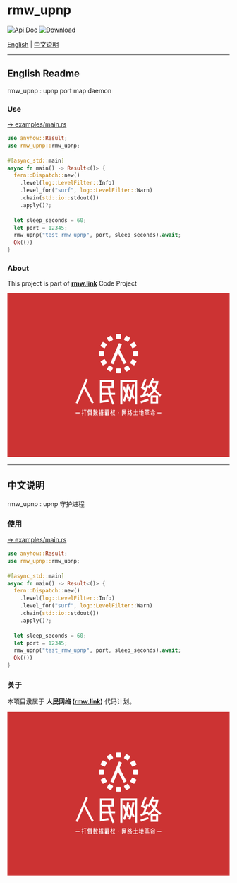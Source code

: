 <!-- EDIT /Users/z/rmw/upnp_daemon/README.md -->

# rmw_upnp

<a href="https://docs.rs/rmw_upnp"><img src="https://img.shields.io/badge/RUST-API%20DOC-blue?style=for-the-badge&logo=docs.rs&labelColor=333" alt="Api Doc"></a>
<a href="https://github.com/rmw-lib/rmw_upnp/releases"><img src="https://img.shields.io/badge/Download-EXE-090?style=for-the-badge&logo=rust&labelColor=333" alt="Download"></a>

[English](#english-readme) | [中文说明](#中文说明)

---

## English Readme

<!-- EDIT /Users/z/rmw/upnp_daemon/doc/en/readme.md -->

rmw_upnp : upnp port map daemon

### Use

[→ examples/main.rs](examples/main.rs)

```rust
use anyhow::Result;
use rmw_upnp::rmw_upnp;

#[async_std::main]
async fn main() -> Result<()> {
  fern::Dispatch::new()
    .level(log::LevelFilter::Info)
    .level_for("surf", log::LevelFilter::Warn)
    .chain(std::io::stdout())
    .apply()?;

  let sleep_seconds = 60;
  let port = 12345;
  rmw_upnp("test_rmw_upnp", port, sleep_seconds).await;
  Ok(())
}
```


### About

This project is part of **[rmw.link](//rmw.link)** Code Project

![rmw.link logo](https://raw.githubusercontent.com/rmw-link/logo/master/rmw.red.bg.svg)

---

## 中文说明

<!-- EDIT /Users/z/rmw/upnp_daemon/doc/zh/readme.md -->

rmw_upnp : upnp 守护进程

### 使用

[→ examples/main.rs](examples/main.rs)

```rust
use anyhow::Result;
use rmw_upnp::rmw_upnp;

#[async_std::main]
async fn main() -> Result<()> {
  fern::Dispatch::new()
    .level(log::LevelFilter::Info)
    .level_for("surf", log::LevelFilter::Warn)
    .chain(std::io::stdout())
    .apply()?;

  let sleep_seconds = 60;
  let port = 12345;
  rmw_upnp("test_rmw_upnp", port, sleep_seconds).await;
  Ok(())
}
```


### 关于

本项目隶属于 **人民网络 ([rmw.link](//rmw.link))** 代码计划。

![人民网络海报](https://raw.githubusercontent.com/rmw-link/logo/master/rmw.red.bg.svg)
